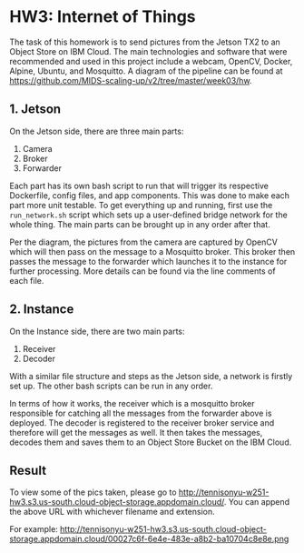 # HW3: Internet of Things

The task of this homework is to send pictures from the Jetson TX2 to an Object Store on IBM Cloud. The main technologies and software that were recommended and used in this project include a webcam, OpenCV, Docker, Alpine, Ubuntu, and Mosquitto. A diagram of the pipeline can be found at https://github.com/MIDS-scaling-up/v2/tree/master/week03/hw.

## 1. Jetson

On the Jetson side, there are three main parts:
1. Camera
2. Broker
3. Forwarder

Each part has its own bash script to run that will trigger its respective Dockerfile, config files, and app components. This was done to make each part more unit testable. To get everything up and running, first use the `run_network.sh` script which sets up a user-defined bridge network for the whole thing. The main parts can be brought up in any order after that. 

Per the diagram, the pictures from the camera are captured by OpenCV which will then pass on the message to a Mosquitto broker. This broker then passes the message to the forwarder which launches it to the instance for further processing. More details can be found via the line comments of each file.

## 2. Instance

On the Instance side, there are two main parts:
1. Receiver 
2. Decoder

With a similar file structure and steps as the Jetson side, a network is firstly set up. The other bash scripts can be run in any order. 

In terms of how it works, the receiver which is a mosquitto broker responsible for catching all the messages from the forwarder above is deployed. The decoder is registered to the receiver broker service and therefore will get the messages as well. It then takes the messages, decodes them and saves them to an Object Store Bucket on the IBM Cloud.

## Result

To view some of the pics taken, please go to http://tennisonyu-w251-hw3.s3.us-south.cloud-object-storage.appdomain.cloud/. You can append the above URL with whichever filename and extension.

For example:
http://tennisonyu-w251-hw3.s3.us-south.cloud-object-storage.appdomain.cloud/00027c6f-6e4e-483e-a8b2-ba10704c8e8e.png
